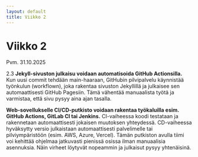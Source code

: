 ```yaml
---
layout: default
title: Viikko 2
---
```

# Viikko 2
Pvm. 31.10.2025

2.3 __Jekyll-sivuston julkaisu voidaan automatisoida GitHub Actionsilla.__ Kun uusi commit tehdään main-haaraan, GitHubin pilvipalvelu käynnistää työnkulun (workflown), joka rakentaa sivuston Jekyllillä ja julkaisee sen automaattisesti GitHub Pagesiin. Tämä vähentää manuaalista työtä ja varmistaa, että sivu pysyy aina ajan tasalla.

__Web-sovellukselle CI/CD-putkisto voidaan rakentaa työkaluilla esim. GitHub Actions, GitLab CI tai Jenkins.__ CI-vaiheessa koodi testataan ja rakennetaan automaattisesti jokaisen muutoksen yhteydessä. CD-vaiheessa hyväksytty versio julkaistaan automaattisesti palvelimelle tai pilviympäristöön (esim. AWS, Azure, Vercel). Tämän putkiston avulla tiimi voi kehittää ohjelmaa jatkuvasti pienissä osissa ilman manuaalisia asennuksia. Näin virheet löytyvät nopeammin ja julkaisut pysyy yhtenäisinä.